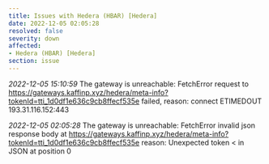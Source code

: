 ```yaml
---
title: Issues with Hedera (HBAR) [Hedera]
date: 2022-12-05 02:05:28
resolved: false
severity: down
affected:
- Hedera (HBAR) [Hedera]
section: issue
---
```


*2022-12-05 15:10:59* The gateway is unreachable: FetchError request to https://gateways.kaffinp.xyz/hedera/meta-info?tokenId=tti_1d0df1e636c9cb8ffecf535e failed, reason: connect ETIMEDOUT 193.31.116.152:443

*2022-12-05 02:05:28* The gateway is unreachable: FetchError invalid json response body at https://gateways.kaffinp.xyz/hedera/meta-info?tokenId=tti_1d0df1e636c9cb8ffecf535e reason: Unexpected token < in JSON at position 0